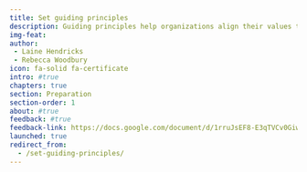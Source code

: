 ```yaml
---
title: Set guiding principles
description: Guiding principles help organizations align their values to their digital goals. They serve as an aspirational North Star to help teams make design and content decisions. Guiding principles enable collaboration and consistency so digital products achieve better outcomes and build trust.
img-feat: 
author:
 - Laine Hendricks
 - Rebecca Woodbury
icon: fa-solid fa-certificate
intro: #true
chapters: true
section: Preparation
section-order: 1
about: #true
feedback: #true
feedback-link: https://docs.google.com/document/d/1rruJsEF8-E3qTVCv0Giw2mK43HcNS4d7233rgGk9wjw/edit?usp=sharing
launched: true
redirect_from:
  - /set-guiding-principles/
---
```


